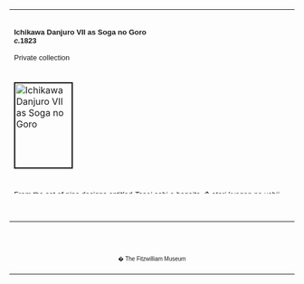 <html>

<head>

<title>Info</title>
</head>



<div align="center">
  <center>
  <table border="0" width="100%" cellpadding="0" cellspacing="4" height="326">
    <tr>
      <td width="100%" height="30">
      </td>
    </tr>
    <tr>
      <td width="100%" height="30">
      <font FACE="Arial"><b><font size="2">Ichikawa
      Danjuro VII as Soga no Goro</font><i><font face="Arial" size="2"><br>
      c.</font></i><font face="Arial" size="2">1823<font face="Arial" SIZE="2"><br>
      <br>
      </font></font></b>
      <font face="Arial" size="2"><font face="Arial" SIZE="2">Private collection</font></font></font>
      </td>
    </tr>
    <tr>
      <td width="100%" height="30">
      </td>
    </tr>
    <tr>
      <td width="100%" height="30">
      <a href="KUN/kun479.htm"><img border="2" src="Kunisada_Loan_479_small1.jpg" alt="Ichikawa Danjuro VII as Soga no Goro" width="100" height="149"></a>
      </td>
    </tr>
    <tr>
      <td width="100%" height="30">
      </td>
    </tr>
    <tr>
      <td width="100%" height="30">
      <font face="Arial" size="2">From the set of nine designs entitled <i><a href="KUN/kun327.htm">Tosei
      oshi-e hagoita � atari kyogen no uchii </a> </i><a href="KUN/kun327.htm">(Modern cloth-picture
      battledores � stage hits).</a> Danjuro VII is depicted as Soga no
      Goro in <i><a href="Group6.htm">Yanone </a> </i><a href="Group6.htm">(The arrow-sharpener),</a> one of the popular plays
      based on the story of the revenge of the Soga brothers on their father's
      murderer, Suketsune. This virtuoso role was performed in the most
      extravagant 'rough stuff' (<i>aragoto</i>) style of acting developed by
      the <a href="textD.htm"> Danjuro lineage</a> of actors. It allowed Danjuro VII
      to display his mastery in the portrayal of swash-buckling heroes. The
      striking face-paint, which is typical of such heroic roles, expresses the
      intensity of the character's feelings. In this instance the hero, burning
      with rage, sharpens a double-tipped arrow with which he and his brother
      intend to avenge their father's murder.</font>
      </td>
    </tr>
  </table>
  </center>
</div>
<p>&nbsp;</p>
<div align="center">
  <center>
  <table border="0" cellpadding="0" width="100%" cellspacing="4">
    <tr>
      <td width="26%">
        <p align="center"><br>
        <br>
        <font FACE="Arial" size="1">� The Fitzwilliam Museum</font></p>
      </td>
    </tr>
  </table>
  </center>
</div>
</body>
</html>
